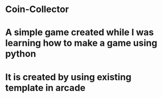 # Coin-Collector
# A simple game created while I was learning how to make a game using python 
# It is created by using existing template in arcade
